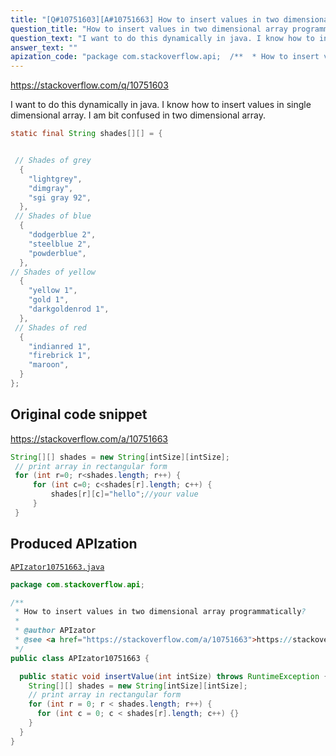 ```yaml
---
title: "[Q#10751603][A#10751663] How to insert values in two dimensional array programmatically?"
question_title: "How to insert values in two dimensional array programmatically?"
question_text: "I want to do this dynamically in java. I know how to insert values in single dimensional array. I am bit confused in two dimensional array."
answer_text: ""
apization_code: "package com.stackoverflow.api;  /**  * How to insert values in two dimensional array programmatically?  *  * @author APIzator  * @see <a href=\"https://stackoverflow.com/a/10751663\">https://stackoverflow.com/a/10751663</a>  */ public class APIzator10751663 {    public static void insertValue(int intSize) throws RuntimeException {     String[][] shades = new String[intSize][intSize];     // print array in rectangular form     for (int r = 0; r < shades.length; r++) {       for (int c = 0; c < shades[r].length; c++) {}     }   } }"
---
```


https://stackoverflow.com/q/10751603

I want to do this dynamically in java. I know how to insert values in single dimensional array. I am bit confused in two dimensional array.


```java
static final String shades[][] = {


 // Shades of grey
  {
    "lightgrey", 
    "dimgray", 
    "sgi gray 92", 
  },
 // Shades of blue
  {
    "dodgerblue 2", 
    "steelblue 2", 
    "powderblue", 
  },
// Shades of yellow
  {
    "yellow 1",
    "gold 1",
    "darkgoldenrod 1", 
  },
 // Shades of red
  {
    "indianred 1", 
    "firebrick 1", 
    "maroon", 
  }
};
```


## Original code snippet

https://stackoverflow.com/a/10751663



```java
String[][] shades = new String[intSize][intSize];
 // print array in rectangular form
 for (int r=0; r<shades.length; r++) {
     for (int c=0; c<shades[r].length; c++) {
         shades[r][c]="hello";//your value
     }
 }
```

## Produced APIzation

[`APIzator10751663.java`](https://github.com/pasqualesalza/apization-temp-data/raw/master/apizations/java/APIzator10751663.java)

```java
package com.stackoverflow.api;

/**
 * How to insert values in two dimensional array programmatically?
 *
 * @author APIzator
 * @see <a href="https://stackoverflow.com/a/10751663">https://stackoverflow.com/a/10751663</a>
 */
public class APIzator10751663 {

  public static void insertValue(int intSize) throws RuntimeException {
    String[][] shades = new String[intSize][intSize];
    // print array in rectangular form
    for (int r = 0; r < shades.length; r++) {
      for (int c = 0; c < shades[r].length; c++) {}
    }
  }
}

```